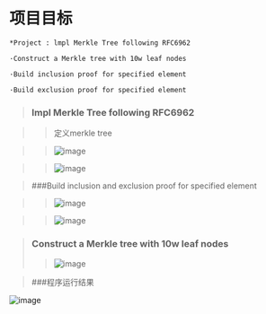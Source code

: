 # **项目目标**

    *Project : lmpl Merkle Tree following RFC6962

    ·Construct a Merkle tree with 10w leaf nodes

    ·Build inclusion proof for specified element

    ·Build exclusion proof for specified element

> ### lmpl Merkle Tree following RFC6962

>> 定义merkle tree

>> ![image](https://user-images.githubusercontent.com/83112683/181742967-f1b8a071-fb09-4721-911c-09496b75c33b.png)

>> ![image](https://user-images.githubusercontent.com/83112683/181744512-bbc9e495-8f05-421b-a7df-21873f7bfd86.png)

> ###Build inclusion and exclusion proof for specified element

>> ![image](https://user-images.githubusercontent.com/83112683/181757651-0d5496e6-d120-44a6-8768-25ab90acdc2f.png)

>> ![image](https://user-images.githubusercontent.com/83112683/181757720-9f1c6851-bebf-41f2-a7c1-d3c93e5b5e50.png)

> ### Construct a Merkle tree with 10w leaf nodes
>> ![image](https://user-images.githubusercontent.com/83112683/181744359-c5a5f9b1-e496-4853-9fed-449f1c6cdcf8.png)

> ###程序运行结果

![image](https://user-images.githubusercontent.com/83112683/181757794-3c569234-b28f-4ade-9913-0ed5c6771256.png)
